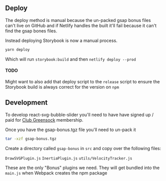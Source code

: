 ## Deploy

The deploy method is manual because the un-packed gsap bonus files can't live on GitHub and if Netlify handles the built it'll fail because it can't find the gsap bones files.

Instead deploying Storybook is now a manual process.

```sh
yarn deploy
```

Which will run `storybook:build` and then `netlify deploy --prod`

#### TODO

Might want to also add that deploy script to the `release` script to ensure the Storybook build is always correct for the version on `npm`

## Development

To develop react-svg-bubble-slider you'll need to have have signed up / paid for [Club Greensock](https://greensock.com/club/) membership.

Once you have the gsap-bonus.tgz file you'll need to un-pack it

```sh
tar -xzf gsap-bonus.tgz
```

Create a directory called `gsap-bonus` in `src` and copy over the following files:

`DrawSVGPlugin.js`
`InertiaPlugin.js`
`utils/VelocityTracker.js`

These are the only "Bonus" plugins we need. They will get bundled into the `main.js` when Webpack creates the npm package

